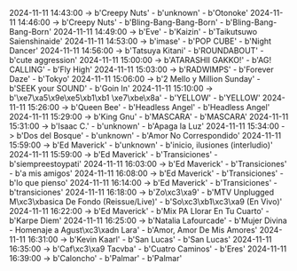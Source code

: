 2024-11-11 14:43:00 -> b'Creepy Nuts' - b'unknown' - b'Otonoke'
2024-11-11 14:46:00 -> b'Creepy Nuts' - b'Bling-Bang-Bang-Born' - b'Bling-Bang-Bang-Born'
2024-11-11 14:49:00 -> b'Eve' - b'Kaizin' - b'Taikutsuwo Saienshinaide'
2024-11-11 14:53:00 -> b'imase' - b'POP CUBE' - b'Night Dancer'
2024-11-11 14:56:00 -> b'Tatsuya Kitani' - b'ROUNDABOUT' - b'cute aggression'
2024-11-11 15:00:00 -> b'ATARASHII GAKKO!' - b'AG! CALLING' - b'Fly High'
2024-11-11 15:03:00 -> b'RADWIMPS' - b'Forever Daze' - b'Tokyo'
2024-11-11 15:06:00 -> b'2 Mello y Million Sunday' - b'SEEK your SOUND' - b'Goin In'
2024-11-11 15:10:00 -> b'\xe7\xa5\x9e\xe5\xb1\xb1 \xe7\xbe\x8a' - b'YELLOW' - b'YELLOW'
2024-11-11 15:26:00 -> b'Queen Bee' - b'Headless Angel' - b'Headless Angel'
2024-11-11 15:29:00 -> b'King Gnu' - b'MASCARA' - b'MASCARA'
2024-11-11 15:31:00 -> b'Isaac C.' - b'unknown' - b'Apaga la Luz'
2024-11-11 15:34:00 -> b'Dos del Bosque' - b'unknown' - b'Amor No Correspondido'
2024-11-11 15:59:00 -> b'Ed Maverick' - b'unknown' - b'inicio, ilusiones (interludio)'
2024-11-11 15:59:00 -> b'Ed Maverick' - b'Transiciones' - b'siempreestoypati'
2024-11-11 16:03:00 -> b'Ed Maverick' - b'Transiciones' - b'a mis amigos'
2024-11-11 16:08:00 -> b'Ed Maverick' - b'Transiciones' - b'lo que pienso'
2024-11-11 16:14:00 -> b'Ed Maverick' - b'Transiciones' - b'transiciones'
2024-11-11 16:18:00 -> b'Zo\xc3\xa9' - b'MTV Unplugged M\xc3\xbasica De Fondo (Reissue/Live)' - b'So\xc3\xb1\xc3\xa9 (En Vivo)'
2024-11-11 16:22:00 -> b'Ed Maverick' - b'Mix PA Llorar En Tu Cuarto' - b'Karpe Diem'
2024-11-11 16:25:00 -> b'Natalia Lafourcade' - b'Mujer Divina - Homenaje a Agust\xc3\xadn Lara' - b'Amor, Amor De Mis Amores'
2024-11-11 16:31:00 -> b'Kevin Kaarl' - b'San Lucas' - b'San Lucas'
2024-11-11 16:35:00 -> b'Caf\xc3\xa9 Tacvba' - b'Cuatro Caminos' - b'Eres'
2024-11-11 16:39:00 -> b'Caloncho' - b'Palmar' - b'Palmar'
